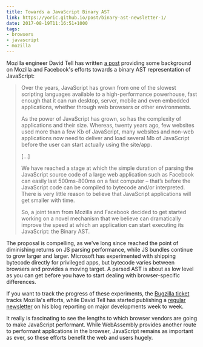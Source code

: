 ```yaml
---
title: Towards a JavaScript Binary AST
link: https://yoric.github.io/post/binary-ast-newsletter-1/
date: 2017-08-19T11:16:51+1000
tags:
- browsers
- javascript
- mozilla
---
```


Mozilla engineer David Tell has written [a post](https://yoric.github.io/post/binary-ast-newsletter-1/) providing some background on Mozilla and Facebook's efforts towards a binary AST representation of JavaScript:

> Over the years, JavaScript has grown from one of the slowest scripting languages available to a high-performance powerhouse, fast enough that it can run desktop, server, mobile and even embedded applications, whether through web browsers or other environments.
> 
> As the power of JavaScript has grown, so has the complexity of applications and their size. Whereas, twenty years ago, few websites used more than a few Kb of JavaScript, many websites and non-web applications now need to deliver and load several Mb of JavaScript before the user can start actually using the site/app.
> 
> [...]
> 
> We have reached a stage at which the simple duration of parsing the JavaScript source code of a large web application such as Facebook can easily last 500ms-800ms on a fast computer – that’s before the JavaScript code can be compiled to bytecode and/or interpreted. There is very little reason to believe that JavaScript applications will get smaller with time.
> 
> So, a joint team from Mozilla and Facebook decided to get started working on a novel mechanism that we believe can dramatically improve the speed at which an application can start executing its JavaScript: the Binary AST.

The proposal is compelling, as we've long since reached the point of diminishing returns on JS parsing performance, while JS bundles continue to grow larger and larger. Microsoft has experimented with shipping bytecode directly for privileged apps, but bytecode varies between browsers and provides a moving target. A parsed AST is about as low level as you can get before you have to start dealing with browser-specific differences.

If you want to track the progress of these experiments, the [Bugzilla ticket](https://bugzilla.mozilla.org/show_bug.cgi?id=1349917) tracks Mozilla's efforts, while David Tell has started publishing a [regular newsletter](https://yoric.github.io/post/binary-ast-engineering-newsletter-1/) on his blog reporting on major developments week to week.

It really is fascinating to see the lengths to which browser vendors are going to make JavaScript performant. While WebAssembly provides another route to performant applications in the browser, JavaScript remains as important as ever, so these efforts benefit the web and users hugely.